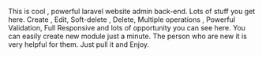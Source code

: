 This is cool , powerful laravel website admin back-end. Lots of stuff you get here. Create , Edit, Soft-delete , Delete, Multiple operations , Powerful Validation, Full Responsive and lots of opportunity you can see here. You can easily create new module  just a minute. The person who are new it is very helpful for them. Just pull it and Enjoy. 
